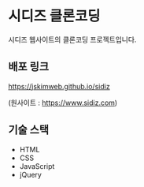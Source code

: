 # 시디즈 클론코딩

시디즈 웹사이트의 클론코딩 프로젝트입니다.

## 배포 링크

https://jskimweb.github.io/sidiz

(원사이트 : https://www.sidiz.com)

## 기술 스택

<ul>
  <li>HTML</li>
  <li>CSS</li>
  <li>JavaScript</li>
  <li>jQuery</li>
</ul>
